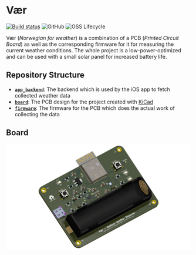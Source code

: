 # Vær
[![Build status](https://github.com/flying7eleven/fenrir-rs/actions/workflows/build.yml/badge.svg)](https://github.com/flying7eleven/fenrir-rs/actions/workflows/build.yml)
![GitHub](https://img.shields.io/github/license/flying7eleven/vaer)
![OSS Lifecycle](https://img.shields.io/osslifecycle/flying7eleven/vaer)

Vær (_Norwegian for weather_) is a combination of a PCB (_Printed Circuit Board_) as well as the corresponding firmware for it for measuring the current weather conditions.
The whole project is a low-power-optimized and can be used with a small solar panel for increased battery life.

## Repository Structure

* **[`app_backend`](app_backend/)**: The backend which is used by the iOS app to fetch collected weather data
* **[`board`](board/)**: The PCB design for the project created with [KiCad](https://www.kicad.org/)
* **[`firmware`](firmware/)**: The firmware for the PCB which does the actual work of collecting the data

## Board
![Vaer PCB 1.2](board/board_rendered_12.png)
